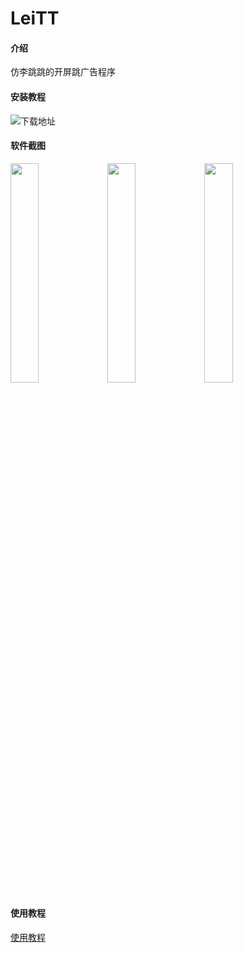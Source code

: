 # LeiTT

#### 介绍
仿李跳跳的开屏跳广告程序

#### 安装教程

![下载地址](https://s11.ax1x.com/2024/01/16/pFFfixs.jpg)

#### 软件截图
<img src="https://s11.ax1x.com/2024/01/16/pFFfuiF.jpg" width="30%"/>
<img src="https://s11.ax1x.com/2024/01/16/pFFfQz9.jpg" width="30%"/>
<img src="https://s11.ax1x.com/2024/01/16/pFFf3s1.jpg" width="30%"/>

#### 使用教程

[使用教程](https://www.leihao168.top/2024/01/16/leitt/)